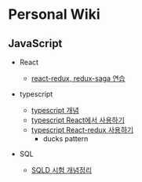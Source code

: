 # Personal Wiki

## JavaScript

* React
  * [react-redux, redux-saga 연습](https://github.com/mong-head/simple-contacts/tree/redux-saga)

* typescript
  * [typescript 개념](https://github.com/mong-head/ts-practices)  
  * [typescript React에서 사용하기](https://github.com/mong-head/ts-react-practice)
  * [typescript React-redux 사용하기](https://github.com/mong-head/ts-react-redux-practice)
     * ducks pattern

* SQL
  * [SQLD 시험 개념정리](https://velog.io/@mong-head/SQLD-%EC%8B%9C%ED%97%98-%EC%A0%84%EB%B0%98%EC%A0%81%EC%9D%B8-%EA%B0%9C%EB%85%90)
